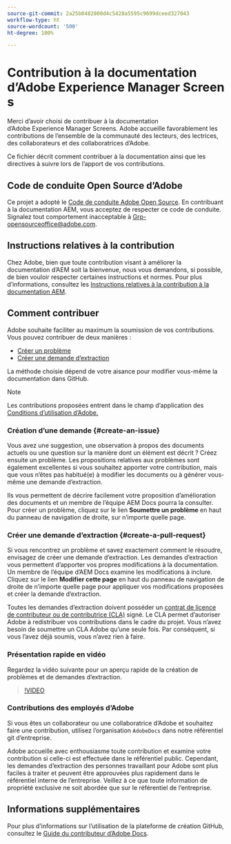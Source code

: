 ```yaml
---
source-git-commit: 2a25b0482800d4c5428a5595c9699dceed327043
workflow-type: ht
source-wordcount: '500'
ht-degree: 100%

---
```

# Contribution à la documentation d’Adobe Experience Manager Screens

Merci d’avoir choisi de contribuer à la documentation d’Adobe Experience Manager Screens. Adobe accueille favorablement les contributions de l’ensemble de la communauté des lecteurs, des lectrices, des collaborateurs et des collaboratrices d’Adobe.

Ce fichier décrit comment contribuer à la documentation ainsi que les directives à suivre lors de l’apport de vos contributions.

## Code de conduite Open Source d’Adobe

Ce projet a adopté le [Code de conduite Adobe Open Source](code-of-conduct.md). En contribuant à la documentation AEM, vous acceptez de respecter ce code de conduite. Signalez tout comportement inacceptable à [Grp-opensourceoffice@adobe.com](mailto:Grp-opensourceoffice@adobe.com).

## Instructions relatives à la contribution

Chez Adobe, bien que toute contribution visant à améliorer la documentation d’AEM soit la bienvenue, nous vous demandons, si possible, de bien vouloir respecter certaines instructions et normes. Pour plus d’informations, consultez les [Instructions relatives à la contribution à la documentation AEM](guidelines.md).

## Comment contribuer

Adobe souhaite faciliter au maximum la soumission de vos contributions. Vous pouvez contribuer de deux manières :

* [Créer un problème](#create-an-issue)
* [Créer une demande d’extraction](#create-a-pull-request)

La méthode choisie dépend de votre aisance pour modifier vous-même la documentation dans GitHub.

>[!NOTE]
>
>Les contributions proposées entrent dans le champ d’application des [Conditions d’utilisation d’Adobe.](https://www.adobe.com/fr/legal/terms.html)

### Création d’une demande {#create-an-issue}

Vous avez une suggestion, une observation à propos des documents actuels ou une question sur la manière dont un élément est décrit ? Créez ensuite un problème. Les propositions relatives aux problèmes sont également excellentes si vous souhaitez apporter votre contribution, mais que vous n’êtes pas habitué(e) à modifier les documents ou à générer vous-même une demande d’extraction.

Ils vous permettent de décrire facilement votre proposition d’amélioration des documents et un membre de l’équipe AEM Docs pourra la consulter. Pour créer un problème, cliquez sur le lien **Soumettre un problème** en haut du panneau de navigation de droite, sur n’importe quelle page.

### Créer une demande d’extraction {#create-a-pull-request}

Si vous rencontrez un problème et savez exactement comment le résoudre, envisagez de créer une demande d’extraction. Les demandes d’extraction vous permettent d’apporter vos propres modifications à la documentation. Un membre de l’équipe d’AEM Docs examine les modifications à inclure. Cliquez sur le lien **Modifier cette page** en haut du panneau de navigation de droite de n’importe quelle page pour appliquer vos modifications proposées et créer la demande d’extraction.

Toutes les demandes d’extraction doivent posséder un [contrat de licence de contributeur ou de contributrice (CLA)](https://opensource.adobe.com/cla.html) signé. Le CLA permet d’autoriser Adobe à redistribuer vos contributions dans le cadre du projet. Vous n’avez besoin de soumettre un CLA Adobe qu’une seule fois. Par conséquent, si vous l’avez déjà soumis, vous n’avez rien à faire.

### Présentation rapide en vidéo

Regardez la vidéo suivante pour un aperçu rapide de la création de problèmes et de demandes d’extraction.

>[!VIDEO](https://video.tv.adobe.com/v/27069)

### Contributions des employés d’Adobe

Si vous êtes un collaborateur ou une collaboratrice d’Adobe et souhaitez faire une contribution, utilisez l’organisation `AdobeDocs` dans notre référentiel git d’entreprise.

Adobe accueille avec enthousiasme toute contribution et examine votre contribution si celle-ci est effectuée dans le référentiel public. Cependant, les demandes d’extraction des personnes travaillant pour Adobe sont plus faciles à traiter et peuvent être approuvées plus rapidement dans le référentiel interne de l’entreprise. Veillez à ce que toute information de propriété exclusive ne soit abordée que sur le référentiel de l’entreprise.

## Informations supplémentaires

Pour plus d’informations sur l’utilisation de la plateforme de création GitHub, consultez le [Guide du contributeur d’Adobe Docs](https://experienceleague.adobe.com/fr/docs/contributor/contributor-guide/introduction).
